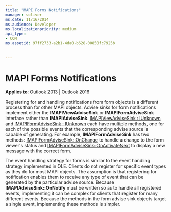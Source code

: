 ```yaml
---
title: "MAPI Forms Notifications"
manager: soliver
ms.date: 11/16/2014
ms.audience: Developer
ms.localizationpriority: medium
api_type:
- COM
ms.assetid: 97ff2733-a2b1-4da0-b628-00850fc7925b
 
 
---
```


# MAPI Forms Notifications

  
  
**Applies to**: Outlook 2013 | Outlook 2016 
  
Registering for and handling notifications from form objects is a different process than for other MAPI objects. Advise sinks for form notifications implement either the **IMAPIViewAdviseSink** or **IMAPIFormAdviseSink** interface rather than **IMAPIAdviseSink**. [IMAPIViewAdviseSink : IUnknown](imapiviewadvisesinkiunknown.md) and [IMAPIFormAdviseSink : IUnknown](imapiformadvisesinkiunknown.md) each have multiple methods, one for each of the possible events that the corresponding advise source is capable of generating. For example, **IMAPIFormAdviseSink** has two methods: [IMAPIFormAdviseSink::OnChange](imapiformadvisesink-onchange.md) to handle a change to the form viewer's status and [IMAPIFormAdviseSink::OnActivateNext](imapiformadvisesink-onactivatenext.md) to display a new message with the correct form. 
  
The event handling strategy for forms is similar to the event handling strategy implemented in OLE. Clients do not register for specific event types as they do for most MAPI objects. The assumption is that registering for notification enables them to receive any type of event that can be generated by the particular advise source. Because **IMAPIAdviseSink::OnNotify** must be written so as to handle all registered events, implementing it can be complex for clients that register for many different events. Because the methods in the form advise sink objects target a single event, implementing these methods is simpler. 
  


